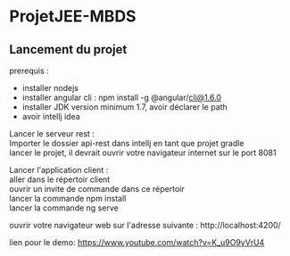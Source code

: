 # ProjetJEE-MBDS

## Lancement du projet

prerequis : 
* installer nodejs
* installer angular cli : npm install -g @angular/cli@1.6.0
* installer JDK version minimum 1.7, avoir déclarer le path
* avoir intellj idea
 
Lancer le serveur rest :   
Importer le dossier api-rest dans intellj en tant que projet gradle  
lancer le projet, il devrait ouvrir votre navigateur internet sur le port 8081

Lancer l'application client :  
aller dans le répertoir client  
ouvrir un invite de commande dans ce répertoir  
lancer la commande npm install  
lancer la commande ng serve  
  
ouvrir votre navigateur web sur l'adresse suivante : http://localhost:4200/

lien pour le demo: https://www.youtube.com/watch?v=K_u9O9yVrU4